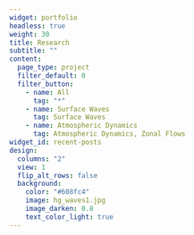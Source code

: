 ```yaml
---
widget: portfolio
headless: true
weight: 30
title: Research
subtitle: ""
content:
  page_type: project
  filter_default: 0
  filter_button:
    - name: All
      tag: "*"
    - name: Surface Waves
      tag: Surface Waves
    - name: Atmospheric Dynamics
      tag: Atmospheric Dynamics, Zonal Flows
widget_id: recent-posts
design:
  columns: "2"
  view: 1
  flip_alt_rows: false
  background:
    color: "#608fc4"
    image: hg_waves1.jpg
    image_darken: 0.8
    text_color_light: true
---
```

